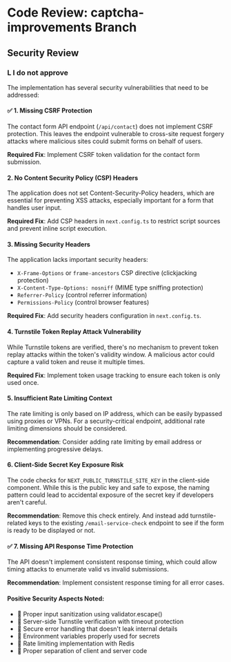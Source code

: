 # Code Review: captcha-improvements Branch

## Security Review

### L I do not approve

The implementation has several security vulnerabilities that need to be addressed:

#### ✅ 1. Missing CSRF Protection

The contact form API endpoint (`/api/contact`) does not implement CSRF protection. This leaves the endpoint vulnerable to cross-site request forgery attacks where malicious sites could submit forms on behalf of users.

**Required Fix**: Implement CSRF token validation for the contact form submission.

#### 2. No Content Security Policy (CSP) Headers

The application does not set Content-Security-Policy headers, which are essential for preventing XSS attacks, especially important for a form that handles user input.

**Required Fix**: Add CSP headers in `next.config.ts` to restrict script sources and prevent inline script execution.

#### 3. Missing Security Headers

The application lacks important security headers:

- `X-Frame-Options` or `frame-ancestors` CSP directive (clickjacking protection)
- `X-Content-Type-Options: nosniff` (MIME type sniffing protection)
- `Referrer-Policy` (control referrer information)
- `Permissions-Policy` (control browser features)

**Required Fix**: Add security headers configuration in `next.config.ts`.

#### 4. Turnstile Token Replay Attack Vulnerability

While Turnstile tokens are verified, there's no mechanism to prevent token replay attacks within the token's validity window. A malicious actor could capture a valid token and reuse it multiple times.

**Required Fix**: Implement token usage tracking to ensure each token is only used once.

#### 5. Insufficient Rate Limiting Context

The rate limiting is only based on IP address, which can be easily bypassed using proxies or VPNs. For a security-critical endpoint, additional rate limiting dimensions should be considered.

**Recommendation**: Consider adding rate limiting by email address or implementing progressive delays.

#### 6. Client-Side Secret Key Exposure Risk

The code checks for `NEXT_PUBLIC_TURNSTILE_SITE_KEY` in the client-side component. While this is the public key and safe to expose, the naming pattern could lead to accidental exposure of the secret key if developers aren't careful.

**Recommendation**: Remove this check entirely. And instead add turnstile-related keys to the existing
`/email-service-check` endpoint to see if the form is ready to be displayed or not.

#### ✅ 7. Missing API Response Time Protection

The API doesn't implement consistent response timing, which could allow timing attacks to enumerate valid vs invalid submissions.

**Recommendation**: Implement consistent response timing for all error cases.

#### Positive Security Aspects Noted:

-  Proper input sanitization using validator.escape()
-  Server-side Turnstile verification with timeout protection
-  Secure error handling that doesn't leak internal details
-  Environment variables properly used for secrets
-  Rate limiting implementation with Redis
-  Proper separation of client and server code

